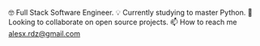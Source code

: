 🤓 Full Stack Software Engineer.
💡 Currently studying to master Python.
🙌 Looking to collaborate on open source projects.
📫 How to reach me alesx.rdz@gmail.com

<!---
gongora92/gongora92 is a ✨ special ✨ repository because its `README.md` (this file) appears on your GitHub profile.
You can click the Preview link to take a look at your changes.
--->
